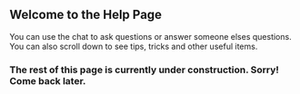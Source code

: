 ## Welcome to the Help Page

You can use the chat to ask questions or answer someone elses questions. You can also scroll down to see tips, tricks and other useful items.



### The rest of this page is currently under construction. Sorry! Come back later.
